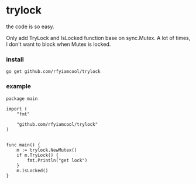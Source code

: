 # trylock

the code is so easy.

Only add TryLock and IsLocked function base on sync.Mutex. A lot of times, I don't want to block when Mutex is locked.

### install

```
go get github.com/rfyiamcool/trylock
```

### example

```
package main

import (
	"fmt"

	"github.com/rfyiamcool/trylock"
)


func main() {
	m := trylock.NewMutex()
	if m.TryLock() {
		fmt.Println("get lock")
	}
	m.IsLocked()
}
```
